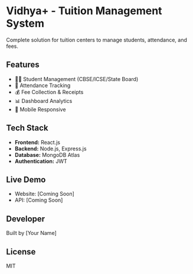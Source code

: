 # Vidhya+ - Tuition Management System

Complete solution for tuition centers to manage students, attendance, and fees.

## Features
- 👨‍🎓 Student Management (CBSE/ICSE/State Board)
- 📅 Attendance Tracking
- 💰 Fee Collection & Receipts
- 📊 Dashboard Analytics
- 📱 Mobile Responsive

## Tech Stack
- **Frontend:** React.js
- **Backend:** Node.js, Express.js
- **Database:** MongoDB Atlas
- **Authentication:** JWT

## Live Demo
- Website: [Coming Soon]
- API: [Coming Soon]

## Developer
Built by [Your Name]

## License
MIT